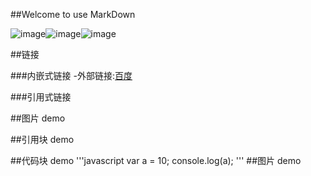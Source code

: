 ##Welcome to use MarkDown

![image](https://raw.githubusercontent.com/qianjilou/hr/master/2.jpg "百度图片")![image](https://raw.githubusercontent.com/qianjilou/hr/master/2.jpg "百度图片")![image](https://raw.githubusercontent.com/qianjilou/hr/master/2.jpg "百度图片")

##链接


###内嵌式链接
 -外部链接:[百度]

###引用式链接


##图片 demo


##引用块 demo


##代码块 demo
'''javascript
var a = 10;
console.log(a);
'''
##图片 demo


[百度]:http:www.baidu.com
[代码块 demo]:demo2.md
